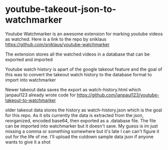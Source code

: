 # youtube-takeout-json-to-watchmarker

Youtube Watchmarker is an awesome extension for marking youtube videos as watched. Here is a link to the repo by sniklaus
https://github.com/sniklaus/youtube-watchmarker

The extension stores all the watched videos in a database that can be exported and imported

Youtube watch history is apart of the google takeout feature and the goal of this was to convert the takeout watch history to the database format to import into watchmarker

Newer takeout data saves the export as watch-history.html which janpaul123 already wrote code for https://github.com/janpaul123/youtube-takeout-to-watchmarker

older takeout data stores the history as watch-history.json which is the goal for this repo. As it sits currently the data is extracted from the json, reorganized, encoded base64, then exported as a .database file. The file can be imported into watchmarker but it doesn't save. My guess is im just missing a comma or something somewhere but it's late I can can't figure it out for the life of me. I'll upload the cutdown sample data json if anyone wants to give it a shot

